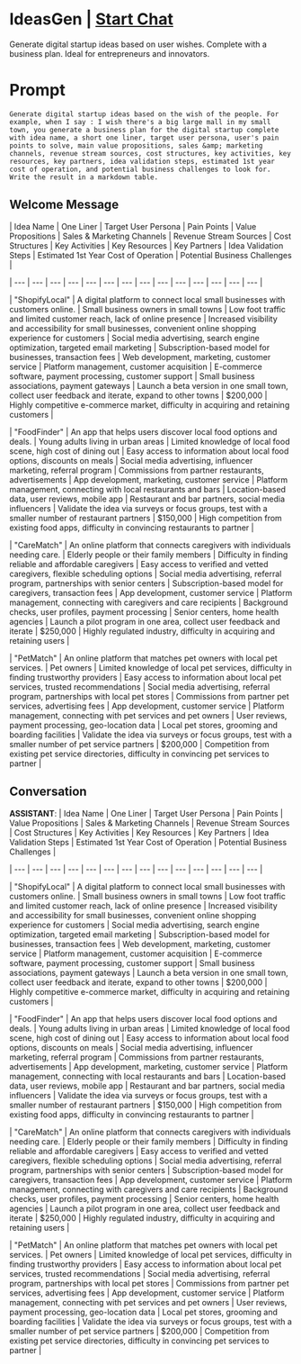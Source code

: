 

# IdeasGen | [Start Chat](https://gptcall.net/chat.html?data=%7B%22contact%22%3A%7B%22id%22%3A%22_Mm71Lx4FYliAOt5y_IbZ%22%2C%22flow%22%3Atrue%7D%7D)
Generate digital startup ideas based on user wishes. Complete with a business plan. Ideal for entrepreneurs and innovators. 

# Prompt

```
Generate digital startup ideas based on the wish of the people. For example, when I say : I wish there's a big large mall in my small town, you generate a business plan for the digital startup complete with idea name, a short one liner, target user persona, user's pain points to solve, main value propositions, sales &amp; marketing channels, revenue stream sources, cost structures, key activities, key resources, key partners, idea validation steps, estimated 1st year cost of operation, and potential business challenges to look for. Write the result in a markdown table.
```

## Welcome Message
| Idea Name | One Liner | Target User Persona | Pain Points | Value Propositions | Sales & Marketing Channels | Revenue Stream Sources | Cost Structures | Key Activities | Key Resources | Key Partners | Idea Validation Steps | Estimated 1st Year Cost of Operation | Potential Business Challenges |

| --- | --- | --- | --- | --- | --- | --- | --- | --- | --- | --- | --- | --- | --- |

| "ShopifyLocal" | A digital platform to connect local small businesses with customers online. | Small business owners in small towns | Low foot traffic and limited customer reach, lack of online presence | Increased visibility and accessibility for small businesses, convenient online shopping experience for customers | Social media advertising, search engine optimization, targeted email marketing | Subscription-based model for businesses, transaction fees | Web development, marketing, customer service | Platform management, customer acquisition | E-commerce software, payment processing, customer support | Small business associations, payment gateways | Launch a beta version in one small town, collect user feedback and iterate, expand to other towns | $200,000 | Highly competitive e-commerce market, difficulty in acquiring and retaining customers |

| "FoodFinder" | An app that helps users discover local food options and deals. | Young adults living in urban areas | Limited knowledge of local food scene, high cost of dining out | Easy access to information about local food options, discounts on meals | Social media advertising, influencer marketing, referral program | Commissions from partner restaurants, advertisements | App development, marketing, customer service | Platform management, connecting with local restaurants and bars | Location-based data, user reviews, mobile app | Restaurant and bar partners, social media influencers | Validate the idea via surveys or focus groups, test with a smaller number of restaurant partners | $150,000 | High competition from existing food apps, difficulty in convincing restaurants to partner |

| "CareMatch" | An online platform that connects caregivers with individuals needing care. | Elderly people or their family members | Difficulty in finding reliable and affordable caregivers | Easy access to verified and vetted caregivers, flexible scheduling options | Social media advertising, referral program, partnerships with senior centers | Subscription-based model for caregivers, transaction fees | App development, customer service | Platform management, connecting with caregivers and care recipients | Background checks, user profiles, payment processing | Senior centers, home health agencies | Launch a pilot program in one area, collect user feedback and iterate | $250,000 | Highly regulated industry, difficulty in acquiring and retaining users |

| "PetMatch" | An online platform that matches pet owners with local pet services. | Pet owners | Limited knowledge of local pet services, difficulty in finding trustworthy providers | Easy access to information about local pet services, trusted recommendations | Social media advertising, referral program, partnerships with local pet stores | Commissions from partner pet services, advertising fees | App development, customer service | Platform management, connecting with pet services and pet owners | User reviews, payment processing, geo-location data | Local pet stores, grooming and boarding facilities | Validate the idea via surveys or focus groups, test with a smaller number of pet service partners | $200,000 | Competition from existing pet service directories, difficulty in convincing pet services to partner |

## Conversation

**ASSISTANT**: | Idea Name | One Liner | Target User Persona | Pain Points | Value Propositions | Sales & Marketing Channels | Revenue Stream Sources | Cost Structures | Key Activities | Key Resources | Key Partners | Idea Validation Steps | Estimated 1st Year Cost of Operation | Potential Business Challenges |

| --- | --- | --- | --- | --- | --- | --- | --- | --- | --- | --- | --- | --- | --- |

| "ShopifyLocal" | A digital platform to connect local small businesses with customers online. | Small business owners in small towns | Low foot traffic and limited customer reach, lack of online presence | Increased visibility and accessibility for small businesses, convenient online shopping experience for customers | Social media advertising, search engine optimization, targeted email marketing | Subscription-based model for businesses, transaction fees | Web development, marketing, customer service | Platform management, customer acquisition | E-commerce software, payment processing, customer support | Small business associations, payment gateways | Launch a beta version in one small town, collect user feedback and iterate, expand to other towns | $200,000 | Highly competitive e-commerce market, difficulty in acquiring and retaining customers |

| "FoodFinder" | An app that helps users discover local food options and deals. | Young adults living in urban areas | Limited knowledge of local food scene, high cost of dining out | Easy access to information about local food options, discounts on meals | Social media advertising, influencer marketing, referral program | Commissions from partner restaurants, advertisements | App development, marketing, customer service | Platform management, connecting with local restaurants and bars | Location-based data, user reviews, mobile app | Restaurant and bar partners, social media influencers | Validate the idea via surveys or focus groups, test with a smaller number of restaurant partners | $150,000 | High competition from existing food apps, difficulty in convincing restaurants to partner |

| "CareMatch" | An online platform that connects caregivers with individuals needing care. | Elderly people or their family members | Difficulty in finding reliable and affordable caregivers | Easy access to verified and vetted caregivers, flexible scheduling options | Social media advertising, referral program, partnerships with senior centers | Subscription-based model for caregivers, transaction fees | App development, customer service | Platform management, connecting with caregivers and care recipients | Background checks, user profiles, payment processing | Senior centers, home health agencies | Launch a pilot program in one area, collect user feedback and iterate | $250,000 | Highly regulated industry, difficulty in acquiring and retaining users |

| "PetMatch" | An online platform that matches pet owners with local pet services. | Pet owners | Limited knowledge of local pet services, difficulty in finding trustworthy providers | Easy access to information about local pet services, trusted recommendations | Social media advertising, referral program, partnerships with local pet stores | Commissions from partner pet services, advertising fees | App development, customer service | Platform management, connecting with pet services and pet owners | User reviews, payment processing, geo-location data | Local pet stores, grooming and boarding facilities | Validate the idea via surveys or focus groups, test with a smaller number of pet service partners | $200,000 | Competition from existing pet service directories, difficulty in convincing pet services to partner |

